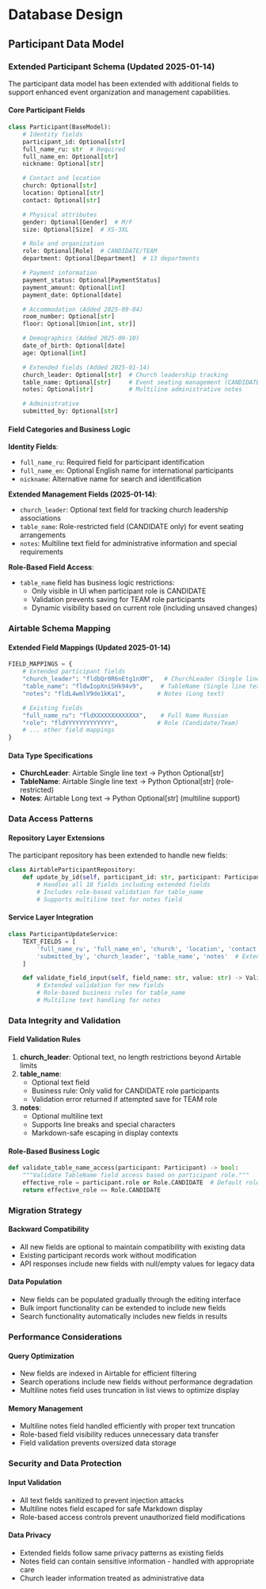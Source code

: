 # Database Design

## Participant Data Model

### Extended Participant Schema (Updated 2025-01-14)

The participant data model has been extended with additional fields to support enhanced event organization and management capabilities.

#### Core Participant Fields
```python
class Participant(BaseModel):
    # Identity fields
    participant_id: Optional[str]
    full_name_ru: str  # Required
    full_name_en: Optional[str]
    nickname: Optional[str]

    # Contact and location
    church: Optional[str]
    location: Optional[str]
    contact: Optional[str]

    # Physical attributes
    gender: Optional[Gender]  # M/F
    size: Optional[Size]  # XS-3XL

    # Role and organization
    role: Optional[Role]  # CANDIDATE/TEAM
    department: Optional[Department]  # 13 departments

    # Payment information
    payment_status: Optional[PaymentStatus]
    payment_amount: Optional[int]
    payment_date: Optional[date]

    # Accommodation (Added 2025-09-04)
    room_number: Optional[str]
    floor: Optional[Union[int, str]]

    # Demographics (Added 2025-09-10)
    date_of_birth: Optional[date]
    age: Optional[int]

    # Extended fields (Added 2025-01-14)
    church_leader: Optional[str]  # Church leadership tracking
    table_name: Optional[str]     # Event seating management (CANDIDATE only)
    notes: Optional[str]          # Multiline administrative notes

    # Administrative
    submitted_by: Optional[str]
```

#### Field Categories and Business Logic

**Identity Fields**:
- `full_name_ru`: Required field for participant identification
- `full_name_en`: Optional English name for international participants
- `nickname`: Alternative name for search and identification

**Extended Management Fields (2025-01-14)**:
- `church_leader`: Optional text field for tracking church leadership associations
- `table_name`: Role-restricted field (CANDIDATE only) for event seating arrangements
- `notes`: Multiline text field for administrative information and special requirements

**Role-Based Field Access**:
- `table_name` field has business logic restrictions:
  - Only visible in UI when participant role is CANDIDATE
  - Validation prevents saving for TEAM role participants
  - Dynamic visibility based on current role (including unsaved changes)

### Airtable Schema Mapping

#### Extended Field Mappings (Updated 2025-01-14)
```python
FIELD_MAPPINGS = {
    # Extended participant fields
    "church_leader": "fldbQr0R6nEtg1nXM",   # ChurchLeader (Single line text)
    "table_name": "fldwIopXniSHk94v9",     # TableName (Single line text)
    "notes": "fldL4wmlV9de1kKa1",         # Notes (Long text)

    # Existing fields
    "full_name_ru": "fldXXXXXXXXXXXXX",    # Full Name Russian
    "role": "fldYYYYYYYYYYYYY",           # Role (Candidate/Team)
    # ... other field mappings
}
```

#### Data Type Specifications
- **ChurchLeader**: Airtable Single line text → Python Optional[str]
- **TableName**: Airtable Single line text → Python Optional[str] (role-restricted)
- **Notes**: Airtable Long text → Python Optional[str] (multiline support)

### Data Access Patterns

#### Repository Layer Extensions
The participant repository has been extended to handle new fields:

```python
class AirtableParticipantRepository:
    def update_by_id(self, participant_id: str, participant: Participant) -> bool:
        # Handles all 18 fields including extended fields
        # Includes role-based validation for table_name
        # Supports multiline text for notes field
```

#### Service Layer Integration
```python
class ParticipantUpdateService:
    TEXT_FIELDS = [
        'full_name_ru', 'full_name_en', 'church', 'location', 'contact',
        'submitted_by', 'church_leader', 'table_name', 'notes'  # Extended fields
    ]

    def validate_field_input(self, field_name: str, value: str) -> ValidationResult:
        # Extended validation for new fields
        # Role-based business rules for table_name
        # Multiline text handling for notes
```

### Data Integrity and Validation

#### Field Validation Rules
1. **church_leader**: Optional text, no length restrictions beyond Airtable limits
2. **table_name**:
   - Optional text field
   - Business rule: Only valid for CANDIDATE role participants
   - Validation error returned if attempted save for TEAM role
3. **notes**:
   - Optional multiline text
   - Supports line breaks and special characters
   - Markdown-safe escaping in display contexts

#### Role-Based Business Logic
```python
def validate_table_name_access(participant: Participant) -> bool:
    """Validate TableName field access based on participant role."""
    effective_role = participant.role or Role.CANDIDATE  # Default role
    return effective_role == Role.CANDIDATE
```

### Migration Strategy

#### Backward Compatibility
- All new fields are optional to maintain compatibility with existing data
- Existing participant records work without modification
- API responses include new fields with null/empty values for legacy data

#### Data Population
- New fields can be populated gradually through the editing interface
- Bulk import functionality can be extended to include new fields
- Search functionality automatically includes new fields in results

### Performance Considerations

#### Query Optimization
- New fields are indexed in Airtable for efficient filtering
- Search operations include new fields without performance degradation
- Multiline notes field uses truncation in list views to optimize display

#### Memory Management
- Multiline notes field handled efficiently with proper text truncation
- Role-based field visibility reduces unnecessary data transfer
- Field validation prevents oversized data storage

### Security and Data Protection

#### Input Validation
- All text fields sanitized to prevent injection attacks
- Multiline notes field escaped for safe Markdown display
- Role-based access controls prevent unauthorized field modifications

#### Data Privacy
- Extended fields follow same privacy patterns as existing fields
- Notes field can contain sensitive information - handled with appropriate care
- Church leader information treated as administrative data